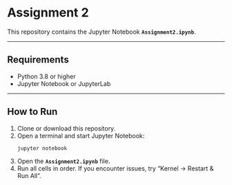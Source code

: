# Assignment 2

This repository contains the Jupyter Notebook **`Assignment2.ipynb`**.

---

## Requirements

- Python 3.8 or higher  
- Jupyter Notebook or JupyterLab  
---

## How to Run

1. Clone or download this repository.  
3. Open a terminal and start Jupyter Notebook:
   ```bash
   jupyter notebook
4. Open the **`Assignment2.ipynb`** file.
5. Run all cells in order. If you encounter issues, try “Kernel -> Restart & Run All”.

